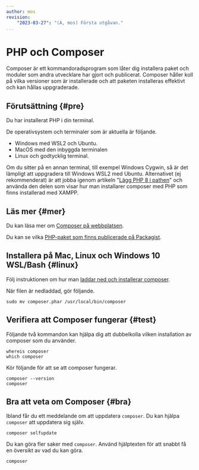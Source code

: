 ```yaml
---
author: mos
revision:
    "2023-03-27": "(A, mos) Första utgåvan."
...
```

PHP och Composer
==================================

Composer är ett kommandoradsprogram som låter dig installera paket och moduler som andra utvecklare har gjort och publicerat. Composer håller koll på vilka versioner som är installerade och att paketen installeras effektivt och kan hållas uppgraderade.



Förutsättning {#pre}
-------------------------------

Du har installerat PHP i din terminal.

De operativsystem och terminaler som är aktuella är följande.

* Windows med WSL2 och Ubuntu.
* MacOS med den inbyggda terminalen
* Linux och godtycklig terminal.

Om du sitter på en annan terminal, till exempel Windows Cygwin, så är det lämpligt att uppgradera till Windows WSL2 med Ubuntu. Alternativet (ej rekommenderat) är att jobba igenom artikeln "[Lägg PHP 8 i pathen](labbmiljo/composer)" och använda den delen som visar hur man installarer composer med PHP som finns installerad med XAMPP.



Läs mer {#mer}
-------------------------------

Du kan läsa mer om [Composer på webbplatsen](https://getcomposer.org/).

Du kan se vilka [PHP-paket som finns publicerade på Packagist](https://packagist.org/).



Installera på Mac, Linux och Windows 10 WSL/Bash {#linux}
-------------------------------

Följ instruktionen om hur man [laddar ned och installerar composer](https://getcomposer.org/download/).

När filen är nedladdad, gör följande.

```
sudo mv composer.phar /usr/local/bin/composer
```



Verifiera att Composer fungerar {#test}
-------------------------------

Följande två kommandon kan hjälpa dig att dubbelkolla vilken installation av composer som du använder.

```text
whereis composer
which composer
```

Kör följande för att se att composer fungerar.

```text
composer --version
composer
```



Bra att veta om Composer {#bra}
-------------------------------

Ibland får du ett meddelande om att uppdatera `composer`. Du kan hjälpa `composer` att uppdatera sig själv.

```text
composer selfupdate
```

Du kan göra fler saker med `composer`. Använd hjälptexten för att snabbt få en översikt av vad du kan göra.

```text
composer
```
